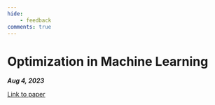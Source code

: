 ```yaml
---
hide:
    - feedback
comments: true
---
```


# Optimization in Machine Learning
***Aug 4, 2023***

<div class="resume-button">
  <a href="./../../artifacts/Optimization.pdf" target="_blank">Link to paper</a>
</div>